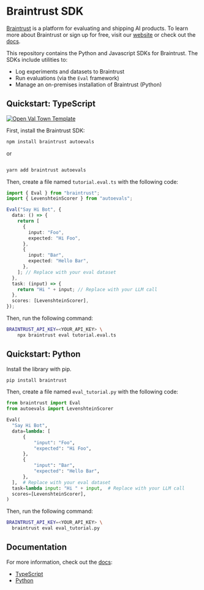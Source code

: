 # Braintrust SDK

[Braintrust](https://www.braintrust.dev/) is a platform for evaluating and shipping AI products. To learn more about Braintrust or sign up for free,
visit our [website](https://www.braintrust.dev/) or check out the [docs](https://www.braintrust.dev/docs).

This repository contains the Python and Javascript SDKs for Braintrust. The SDKs include utilities to:

- Log experiments and datasets to Braintrust
- Run evaluations (via the `Eval` framework)
- Manage an on-premises installation of Braintrust (Python)

## Quickstart: TypeScript
[![Open Val Town Template](https://stevekrouse-badge.web.val.run/?3)](https://www.val.town/v/charmaine/braintrustSDK)

First, install the Braintrust SDK:

```bash
npm install braintrust autoevals
```

or

```bash

yarn add braintrust autoevals

```

Then, create a file named `tutorial.eval.ts` with the following code:

```typescript
import { Eval } from "braintrust";
import { LevenshteinScorer } from "autoevals";

Eval("Say Hi Bot", {
  data: () => {
    return [
      {
        input: "Foo",
        expected: "Hi Foo",
      },
      {
        input: "Bar",
        expected: "Hello Bar",
      },
    ]; // Replace with your eval dataset
  },
  task: (input) => {
    return "Hi " + input; // Replace with your LLM call
  },
  scores: [LevenshteinScorer],
});
```

Then, run the following command:

```bash
BRAINTRUST_API_KEY=<YOUR_API_KEY> \
    npx braintrust eval tutorial.eval.ts
```

## Quickstart: Python

Install the library with pip.

```bash
pip install braintrust
```

Then, create a file named `eval_tutorial.py` with the following code:

```python
from braintrust import Eval
from autoevals import LevenshteinScorer

Eval(
  "Say Hi Bot",
  data=lambda: [
      {
          "input": "Foo",
          "expected": "Hi Foo",
      },
      {
          "input": "Bar",
          "expected": "Hello Bar",
      },
  ],  # Replace with your eval dataset
  task=lambda input: "Hi " + input,  # Replace with your LLM call
  scores=[LevenshteinScorer],
)
```

Then, run the following command:

```bash
BRAINTRUST_API_KEY=<YOUR_API_KEY> \
  braintrust eval eval_tutorial.py
```

## Documentation

For more information, check out the [docs](https://www.braintrust.dev/docs):

- [TypeScript](https://www.braintrust.dev/docs/libs/nodejs)
- [Python](https://www.braintrust.dev/docs/libs/python)

